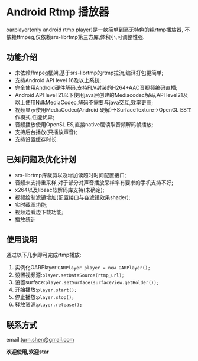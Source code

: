 # Android Rtmp 播放器
oarplayer(only android rtmp player)是一款简单到毫无特色的纯rtmp播放器,
不依赖ffmpeg,仅依赖srs-librtmp第三方库,体积小,可调整性强.

## 功能介绍
- 未依赖ffmpeg框架,基于srs-librtmp的rtmp拉流,编译打包更简单;
- 支持Android API level 16及以上系统;
- 完全使用Android硬件解码,支持FLV封装的H264+AAC音视频编码直播;
- Android API level 21以下使用java层创建的Mediacodec解码,API level21及以上使用NdkMediaCodec,解码不需要与java交互,效率更高;
- 视频显示使用MediaCodec(Android 硬解)->SurfaceTexture->OpenGL ES工作模式,性能优异;
- 音频播放使用OpenSL ES,直接native层读取音频解码帧播放;
- 支持后台播放(只播放声音);
- 支持设置缓存时长.

## 已知问题及优化计划
- srs-librtmp库裁剪以及增加读超时时间配置接口;
- 音频未支持重采样,对于部分对声音播放采样率有要求的手机支持不好;
- x264以及libaac软解码库支持(未确定);
- 视频绘制滤镜增加(配置接口与各滤镜效果shader);
- 实时截图功能;
- 视频边看边下载功能;
- 播放统计


## 使用说明
通过以下几步即可完成rtmp播放:

1. 实例化OARPlayer:`OARPlayer player = new OARPlayer();`
2. 设置视频源:`player.setDataSource(rtmp_url);`
3. 设置surface:`player.setSurface(surfaceView.getHolder());`
4. 开始播放:`player.start();`
5. 停止播放:`player.stop();`
6. 释放资源:`player.release();`
## 联系方式
email:turn.shen@gmail.com

**欢迎使用,欢迎star**
